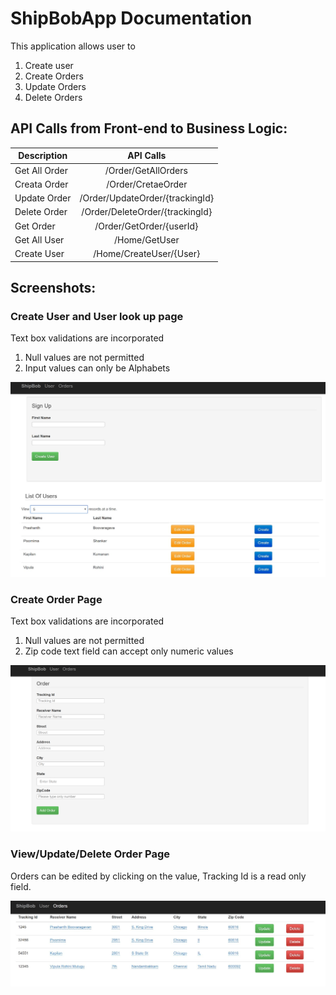 # ShipBobApp Documentation

This application allows user to
1. Create user
2. Create Orders
3. Update Orders
4. Delete Orders

## API Calls from Front-end to Business Logic:

| Description        | API Calls           |
| ------------- |:-------------:|
| Get All Order       | /Order/GetAllOrders |
| Creata Order      |/Order/CretaeOrder      |  
| Update Order  | /Order/UpdateOrder/{trackingId}      |  
| Delete Order | /Order/DeleteOrder/{trackingId}|
|Get Order| /Order/GetOrder/{userId}|
|Get All User |/Home/GetUser|  
|Create User|/Home/CreateUser/{User}|

## Screenshots:
### Create User and User look up page

Text box validations are incorporated
1. Null values are not permitted
2. Input values can only be Alphabets

![alt text](https://github.com/prash8692/ShipBobProj/blob/master/images/HomePage.jpeg)

### Create Order Page

Text box validations are incorporated
1. Null values are not permitted
2. Zip code text field can accept only numeric values

![alt text](https://github.com/prash8692/ShipBobProj/blob/master/images/CreateOrder.PNG)

### View/Update/Delete Order Page
Orders can be edited by clicking on the value, Tracking Id is a read only field.

![alt text](https://github.com/prash8692/ShipBobProj/blob/master/images/ViewOrders.jpeg)

